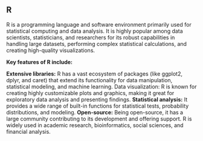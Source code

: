 ## R
R is a programming language and software environment primarily used for statistical computing and data analysis. It is highly popular among data scientists, statisticians, and researchers for its robust capabilities in handling large datasets, performing complex statistical calculations, and creating high-quality visualizations.

**Key features of R include:**

**Extensive libraries:** R has a vast ecosystem of packages (like ggplot2, dplyr, and caret) that extend its functionality for data manipulation, statistical modeling, and machine learning.
Data visualization: R is known for creating highly customizable plots and graphics, making it great for exploratory data analysis and presenting findings.
**Statistical analysis:** It provides a wide range of built-in functions for statistical tests, probability distributions, and modeling.
**Open-source:** Being open-source, it has a large community contributing to its development and offering support.
R is widely used in academic research, bioinformatics, social sciences, and financial analysis.
